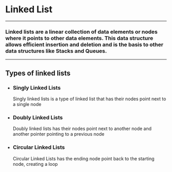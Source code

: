 # Linked List
---
### Linked lists are a linear collection of data elements or nodes where it points to other data elements. This data structure allows efficient insertion and deletion and is the basis to other data structures like Stacks and Queues.
---

## Types of linked lists
- ### Singly Linked Lists
    Singly linked lists is a type of linked list that has their nodes point next to a single node
- ### Doubly Linked Lists
    Doubly linked lists has their nodes point next to another node and another pointer pointing to a previous node
- ### Circular Linked Lists
    Circular Linked Lists has the ending node point back to the starting node, creating a loop

## 

